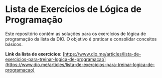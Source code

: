 # Lista de Exercícios de Lógica de Programação

Este repositório contém as soluções para os exercícios de lógica de programação da lista da DIO. O objetivo é praticar e consolidar conceitos básicos.

**Link da lista de exercícios:** [https://www.dio.me/articles/lista-de-exercicios-para-treinar-logica-de-programacao](https://www.dio.me/articles/lista-de-exercicios-para-treinar-logica-de-programacao)
